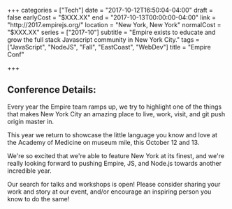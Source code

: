 +++
categories = ["Tech"]
date = "2017-10-12T16:50:04-04:00"
draft = false
earlyCost = "$XXX.XX"
end = "2017-10-13T00:00:00-04:00"
link = "http://2017.empirejs.org/"
location = "New York, New York"
normalCost = "$XXX.XX"
series = ["2017-10"]
subtitle = "Empire exists to educate and grow the full stack Javascript community in New York City."
tags = ["JavaScript", "NodeJS", "Fall", "EastCoast", "WebDev"]
title = "Empire Conf"

+++


## Conference Details:

Every year the Empire team ramps up, we try to highlight one of the things that makes New York City an amazing place to live, work, visit, and git push origin master in.

This year we return to showcase the little language you know and love at the Academy of Medicine on museum mile, this October 12 and 13.

We're so excited that we're able to feature New York at its finest, and we're really looking forward to pushing Empire, JS, and Node.js towards another incredible year.

Our search for talks and workshops is open! Please consider sharing your work and story at our event, and/or encourage an inspiring person you know to do the same!